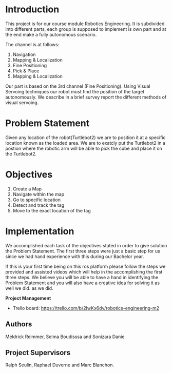 # Introduction

This project is for our course module Robotics Engineering. 
It is subdivided into different parts, each group is supposed to implement is own part and at the end make a fully autonomous scenario. 

The channel is at follows:
1. Navigation
2. Mapping & Localization
3. Fine Positioning 
4. Pick & Place
5. Mapping & Localization

Our part is based on the 3rd channel (Fine Positioning). Using Visual Servoing techniques our robot must find the position of the target autonomously.
We describe in a brief survey report the different methods of visual servoing.

# Problem Statement
Given any location of the robot(Turtlebot2) we are to position it at a specific location known as the loaded area. We are to exatcly put the Turtlebot2 in a postion where the robotic arm will be able to pick the cube and place it on the Turtlebot2.

# Objectives
1. Create a Map
2. Navigate within the map 
3. Go to specific location 
4. Detect and track the tag
5. Move to the exact location of the tag

# Implementation
We accomplished each task of the objectives stated in order to give solution the Problem Statement. The first three steps were just a basic step for us since we had hand experience with this during our Bachelor year.

If this is your first time being on this ros platform please follow the steps we provided and assisted videos which will help in the accomplishing the first three steps. We believe you will be able to have a hand in identifying the Problem Statement and you will also have a creative idea for solving it as well we did. as we did.



 

**Project Management**
- Trello board: https://trello.com/b/2IwKx6dv/robotics-engineering-m2

## Authors
Meldrick Reimmer, Selma Boudisssa and Sonizara Danie


## Project Supervisors
Ralph Seulin, Raphael Duverne and Marc Blanchon.
 


